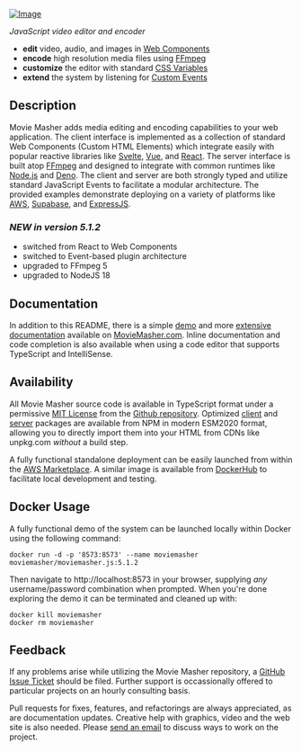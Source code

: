 <!-- MAGIC:START (FILE:src=dev/documentation/snippet/head.md) -->
<!-- The below content is automatically added from dev/documentation/snippet/head.md -->
[![Image](https://moviemasher.com/media/img/moviemasher.svg "Movie Masher")](https://moviemasher.com)

_JavaScript video editor and encoder_
- **edit** video, audio, and images in [Web Components](https://developer.mozilla.org/en-US/docs/Web/API/Web_components) 
- **encode** high resolution media files using [FFmpeg](https://ffmpeg.org)
- **customize** the editor with standard [CSS Variables](https://developer.mozilla.org/en-US/docs/Web/CSS/--*)
- **extend** the system by listening for [Custom Events](https://developer.mozilla.org/en-US/docs/Web/API/CustomEvent/CustomEvent)
<!-- MAGIC:END -->


## Description
Movie Masher adds media editing and encoding capabilities to your web application. 
The client interface is implemented as a collection of standard
Web Components (Custom HTML Elements)
which integrate easily with popular reactive libraries like
[Svelte](https://svelte.dev), 
[Vue](https://vuejs.org), and 
[React](https://react.dev). 
The server interface is built atop 
[FFmpeg](https://ffmpeg.org) and designed to integrate with common 
runtimes like 
[Node.js](https://nodejs.org)
and
[Deno](https://deno.land). The client and server are both strongly typed and utilize standard
JavaScript Events
to facilitate a modular architecture. 
The provided examples demonstrate deploying on a variety of platforms like 
[AWS](https://aws.amazon.com/marketplace/pp/prodview-vj7erupihhxv6), 
[Supabase](https://supabase.com), and 
[ExpressJS](https://expressjs.com). 

### _NEW in version 5.1.2_
- switched from React to Web Components
- switched to Event-based plugin architecture
- upgraded to FFmpeg 5
- upgraded to NodeJS 18

<!-- MAGIC:START (FILE:src=dev/documentation/snippet/documentation.md) -->
<!-- The below content is automatically added from dev/documentation/snippet/documentation.md -->
## Documentation

In addition to this README, there is a simple
[demo](https://moviemasher.com/docs/demo/index.html) and
more [extensive documentation](https://moviemasher.com/docs/index.html) available on
[MovieMasher.com](https://moviemasher.com/). Inline documentation and code completion is
also available when using a code editor that supports TypeScript and IntelliSense.
<!-- MAGIC:END -->

## Availability

All Movie Masher source code is available in TypeScript format under a permissive 
[MIT License](https://opensource.org/licenses/MIT) 
from the 
[Github repository](https://github.com/moviemasher/moviemasher.js).
Optimized 
[client](https://www.npmjs.com/package/@moviemasher/lib-client) 
and 
[server](https://www.npmjs.com/package/@moviemasher/lib-server) 
packages are available from NPM in modern ESM2020 format, allowing you to directly
import them into your HTML from CDNs like unpkg.com _without_ a build step. 

A fully functional standalone deployment can be easily launched from within the
[AWS Marketplace](https://aws.amazon.com/marketplace/pp/prodview-vj7erupihhxv6). 
A similar image is available from 
[DockerHub](https://hub.docker.com/r/moviemasher/moviemasher.js/) 
to facilitate local development and testing.

## Docker Usage

A fully functional demo of the system can be launched locally within Docker using the following command:

```shell
docker run -d -p '8573:8573' --name moviemasher moviemasher/moviemasher.js:5.1.2
```

Then navigate to http://localhost:8573 in your browser, supplying _any_ username/password
combination when prompted. When you're done exploring the demo it can be terminated and cleaned up with:

```shell
docker kill moviemasher
docker rm moviemasher
```

<!-- MAGIC:START (FILE:src=dev/documentation/snippet/foot.md) -->
<!-- The below content is automatically added from dev/documentation/snippet/foot.md -->
## Feedback

If any problems arise while utilizing the Movie Masher repository, a
[GitHub Issue Ticket](https://github.com/moviemasher/moviemasher.js/issues) should be filed.
Further support is occassionally offered to particular projects on an hourly consulting basis.

Pull requests for fixes, features, and refactorings
are always appreciated, as are documentation updates. Creative help with graphics, video
and the web site is also needed. Please [send an email](mailto:connect34@moviemasher.com) to discuss ways to work on the project.
<!-- MAGIC:END -->
